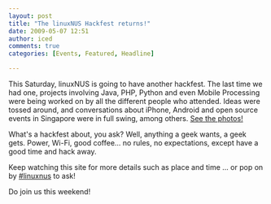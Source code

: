 ```yaml
---
layout: post
title: "The linuxNUS Hackfest returns!"
date: 2009-05-07 12:51
author: iced
comments: true
categories: [Events, Featured, Headline]

---
```

This Saturday, linuxNUS is going to have another hackfest. The last time we had one, projects involving Java, PHP, Python and even Mobile Processing were being worked on by all the different people who attended. Ideas were tossed around, and conversations about iPhone, Android and open source events in Singapore were in full swing, among others. <a href="http://www.flickr.com/photos/ruiwen/sets/72157617001011319/">See the photos!</a>

What's a hackfest about, you ask? Well, anything a geek wants, a geek gets. Power, Wi-Fi, good coffee... no rules, no expectations, except have a good time and hack away.

Keep watching this site for more details such as place and time ... or pop on by <a href="http://linuxnus.org/irc">#linuxnus</a> to ask!

Do join us this weekend!
